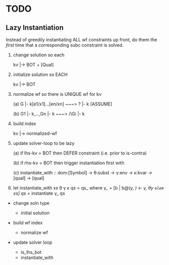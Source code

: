 TODO
====

Lazy Instantiation
------------------

Instead of greedily instantiating ALL wf constraints up front, 
do them the *first* time that a corresponding subc constraint 
is solved.

1. change solution so each
	
	kv |-> BOT + [Qual]

2. initialize solution so EACH 

	kv |-> BOT

3. normalize wf so there is UNIQUE wf for kv

	(a)	G  |- k[e1/x1]...[en/xn] ~~~> ? |- k		[ASSUME]

	(b)	G1 |- k,...,Gn |- k	~~~> /\Gi |- k

4. build index

	kv |-> normalized-wf 

5. update solver-loop to be lazy 

	(a) if lhs-kv = BOT then DEFER constraint (i.e. prior to is-contra)
	
	(b) if rhs-kv = BOT then trigger instantiation first with

	(c) instantiate_with :: dom:[Symbol] -> θ:subst -> γ:env -> κ:kvar -> [qual] -> [qual] 


6. let instantiate_with xs θ γ κ qs = qs_
     where 
       γ_  = [b | b@(y, _) <- γ, θy `elem` xs]
       qs_ = instantiate γ_ qs   
      

* change soln type
	* initial solution

* build wf index
	* normalize wf

* update solver loop
	* is_lhs_bot
	* instantiate_with
